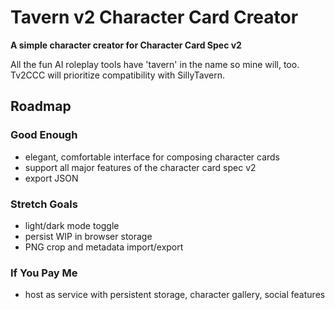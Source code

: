 # Tavern v2 Character Card Creator
**A simple character creator for Character Card Spec v2**

All the fun AI roleplay tools have 'tavern' in the name so mine will, too. Tv2CCC will prioritize compatibility with SillyTavern.

## Roadmap

### Good Enough
* elegant, comfortable interface for composing character cards
* support all major features of the character card spec v2
* export JSON 

### Stretch Goals
* light/dark mode toggle
* persist WIP in browser storage
* PNG crop and metadata import/export

### If You Pay Me
* host as service with persistent storage, character gallery, social features